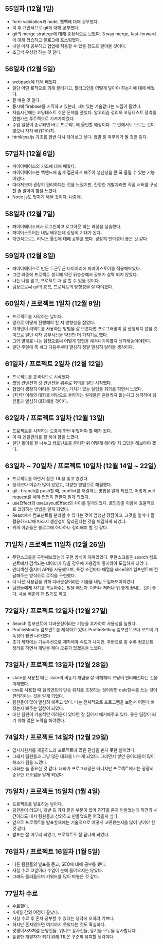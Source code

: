 ## 55일차 (12월 1일)
 - form validation과 node, 웹팩에 대해 공부했다.
 - 이 후 개인적으로 git에 대해 공부했다.
 - git의 merge stratege에 대해 중점적으로 보았다. 3 way merge, fast-forward에 대해 학습하고 블로그에 포스팅했다.
 - 내일 마저 공부하고 협업에 적용할 수 있을 정도로 알아볼 것이다.
 - 조금씩 우상향 하는 것 같다.

## 56일차 (12월 5일)
 - webpack에 대해 배웠다.
 - 일단 어떤 로직으로 의해 굴러가고, 플러그인을 어떻게 달아야 하는지에 대해 배웠다.
 - 잘 배운 것 같다.
 - 동시에 firebase를 시작하고 있는데, 재미있는 기술같다는 느낌이 들었다.
 - 자습시간에는 코딩테스트 쉬운 문제를 풀었다. 알고리즘 정리와 코딩테스트 정리를 언젠가는 투트랙으로 가져가야겠다.
 - 수업 일정이 종료되면 바로 프로젝트에 올인할 예정이다. 그 안에서도 모르는 것이 많으니 차차 배워가야지.
 - html/css/js 기초를 한번 다시 닦아보고 싶다. 정말 잘 마무리가 될 것만 같다.

## 57일차 (12월 6일)
 - 파이어베이스의 기초에 대해 배웠다.
 - 파이어베이스는 백엔드에 쉽게 접근하게 해주어 생산성을 큰 폭 올릴 수 있는 기능이었다.
 - 따라쳐보며 굉장히 편리하다는 것을 느꼈지만, 진정한 개발자라면 직접 서버를 구성할 줄 알아야 함을 느꼈다.
 - Node js도 멋지게 해낼 것이다. 나중에.

## 58일차 (12월 7일)
 - 파이어베이스에서 로그인하고 로그아웃 하는 과정을 실습했다.
 - 파이어스토어는 내일 배우는데 상당히 기대가 된다.
 - 개인적으로는 리덕스 툴킷에 대해 공부를 했다. 굉장히 편의성이 좋은 것 같다.

## 59일차 (12월 8일)
 - 파이어베이스로 만든 두근두근 다이어리에 파이어스토어를 적용해보았다.
 - 그런 와중에 프로젝트 생각에 약간 뒤숭숭해서 공부가 살짝 되지 않았다.
 - 나는 나를 믿고, 프로젝트 때 잘 할 수 있을 것이다.
 - 팀장으로써 git의 흐름, 프로젝트의 방향성을 잘 따야겠다.

## 60일차 / 프로젝트 1일차 (12월 9일)
 - 프로젝트를 시작하는 날이다.
 - 앞으로 어떻게 진행해야 할 지 방향성을 잡았다.
 - 개개인이 리액트를 사용하는 방법을 잘 모른다면 프로그래밍이 잘 진행되지 않을 것이므로 일단 각자 공부시간을 약간만 더 가지기로 했다.
 - 그와 별개로 나는 팀장으로써 어떻게 협업을 해쳐나가야할지 생각해놓아야한다.
 - 일단 주말에 푹 쉬고 다음주부터 열심히 정말 열심히 달려볼 생각이다.

## 61일차 / 프로젝트 2일차 (12월 12일)
 - 프로젝트를 본격적으로 시작했다.
 - 코딩 컨벤션과 깃 컨벤션을 위주로 회의를 일단 시작했다.
 - 협업이 굉장히 어려운 것이지만, 가치가 있는 일임을 회의를 하면서 느꼈다.
 - 탄탄한 이해와 대화를 바탕으로 올라가는 설계물은 흔들리지 않는다고 생각하며 팀원들과 열심히 대화해볼 것이다.

## 62일차 / 프로젝트 3일차 (12월 13일)
 - 프로젝트를 시작하는 도중에 한번 뒤엎어야 할 때가 왔다.
 - 이 때 멘탈관리를 잘 해야 함을 느꼈다.
 - 일단 폴더를 잘 나누고 컴포넌트를 분리한 뒤 어떻게 해야할 지 고민을 해보아야 겠다.

## 63일차 ~ 70일차 / 프로젝트 10일차 (12월 14일 ~ 22일)
 - 프로젝트를 하면서 잠깐 TIL을 잊고 있었다.
 - 생각보다 이슈가 많이 있었고, 다양한 방법으로 해결했다.
 - git : branch를 push할 때, conflict를 해결하는 방법을 알게 되었고, 어떻게 pull request를 해야 협업이 편한지 알게 되었다.
 - useEffect와 useLayoutEffect의 차이를 알게되었다. 로딩창을 이용해 효율적으로 코딩하는 방법을 알게 되었다.
 - React에서 컴포넌트를 분리할 수 있다는 것이 엄청난 장점이고, 그것을 얼마나 잘 활용하느냐에 따라서 생산성이 달라진다는 것을 체감하게 되었다.
 - 위의 이슈들은 블로그에 하나하나 정리해야 할 것 같다.

## 71일차 / 프로젝트 11일차 (12월 26일)
 - 무한스크롤을 구현해보았는데 구현 방식이 재미있었다. 무한스크롤은 search 컴포넌트에서 검색되는 데이터가 많을 경우에 사용감이 좋지않아 도입하게 되었다.
 - 인터섹션 옵저버 API를 사용했으며, 특정 조건마다 배열을 slice하여 컴포넌트에 전달해주는 방식으로 로직을 구현했다.
 - 더 나은 사용감을 위해 디바운싱이라는 기술을 내일 도입해보아야겠다.
 - 팀원들에게 사기를 북돋아주는 말을 해보자. 이러나 저러나 뭐 좋게 끝내는 것이 좋다. 사실 배운게 더 많기도 하고

## 72일차 / 프로젝트 12일차 (12월 27일)
 - Search 컴포넌트에 디바운싱이라는 기능을 추가하여 사용성을 높혔다.
 - ProfileModify 컴포넌트를 제작하고 있다. ProfileSetting 컴포넌트보다 코드의 가독성이 훨씬 나아졌다.
 - 초기 제작에는 기능우선으로 제작해야 속도가 나지만, 후반으로 갈 수록 컴포넌트 정리를 하면서 개발을 해야 오류가 없겠음을 느꼈다.

## 73일차 / 프로젝트 13일차 (12월 28일)
 - state를 사용할 때는 state의 비동기 개념을 잘 이해해야 코딩이 편리해진다는 것을 이해했다.
 - css를 사용할 때 엘리먼트의 단순 위치를 조정하는 것이라면 calc함수를 쓰는 것이 편리하다는 것을 알게 되었다.
 - 팀원들이 많이 열심히 해주고 있다. 나는 전체적으로 프로그램을 보면서 어떤게 빠졌는지 봐주는 입장이 되었다.
 - 대신 팀원이 기술적인 어려움이 있다면 잘 집어서 얘기해주고 있다. 좋은 팀장이 되기 위해 많은 노력을 해야겠다.

## 74일차 / 프로젝트 14일차 (12월 29일)
 - 입사지원서를 제출하느라 프로젝트에 많은 관심을 쏟지 못한 날이었다.
 - 그래서 팀원들과 그냥 많은 대화를 나누게 되었다. 그러면서 쌓인 응어리들이 많이 해소가 됨을 느꼈다.
 - 대화는 늘 중요한 것 같다. 대화가 프로그래밍은 아니지만 프로젝트에서는 굉장히 중요한 요소임을 알게 되었다.

## 75일차 / 프로젝트 15일차 (1월 4일)
 - 프로젝트를 발표하는 날이다.
 - 팀원들이 리드미, 개발 등 각자 맡은 부분이 있어 PPT를 혼자 만들었는데 약간의 시간이라도 내서 팀원들과 상의하고 만들었으면 어땠을까 싶다.
 - 앞으로 프로젝트를 발표할때에는 기술적으로 어떻게 고민했는지를 많이 넣어야 할 것 같다.
 - 발표는 잘 마무리 되었고, 프로젝트도 잘 끝나게 되었다.

## 76일차 / 프로젝트 16일차 (1월 5일)
 - 다른 팀원들의 발표를 듣고, SEO에 대해 공부를 했다.
 - 사실 수료 코앞이라 수업이 눈에 들어오지는 않았다.
 - 그래도 흘러들으며 키워드를 많이 따놓은 것 같다.

## 77일차 수료
 - 수료했다.
 - 4개월 간의 여정이 끝났다.
 - 사실 수료 후 혼자 공부할 수 있다는 생각에 오히려 기쁘다. 
 - 하지만 혼자였으면 여기까지 못왔다는 것도 확실하다.
 - 멋쟁이사자처럼 운영진들, 위니브 강사진들, 동기들 모두들 감사합니다.
 - 훌륭한 개발자가 되기 위해 TIL은 꾸준히 유지할 생각이다.

